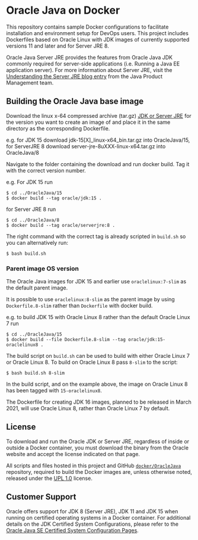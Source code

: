 Oracle Java on Docker
=====
This repository contains sample Docker configurations to facilitate installation and environment setup for DevOps users. This project includes Dockerfiles based on Oracle Linux with JDK images of currently supported versions 11 and later and for Server JRE 8.

Oracle Java Server JRE provides the features from Oracle Java JDK commonly required for server-side applications (i.e. Running a Java EE application server). For more information about Server JRE, visit the [Understanding the Server JRE blog entry](https://blogs.oracle.com/java-platform-group/understanding-the-server-jre) from the Java Product Management team.

## Building the Oracle Java base image
Download the linux x-64 compressed archive (tar.gz) [JDK or Server JRE](https://www.oracle.com/javadownload) for the version you want to create an image of and place it in the same directory as the corresponding Dockerfile.

e.g. for JDK 15 download jdk-15[X]_linux-x64_bin.tar.gz into OracleJava/15, 
for ServerJRE 8 download server-jre-8uXXX-linux-x64.tar.gz into OracleJava/8

Navigate to the folder containing the download and run docker build. Tag it with the correct version number.

e.g. For JDK 15 run
```
$ cd ../OracleJava/15
$ docker build --tag oracle/jdk:15 .
```

for Server JRE 8 run
```
$ cd ../OracleJava/8
$ docker build --tag oracle/serverjre:8 .
```

The right command with the correct tag is already scripted in `build.sh` so you can alternatively run:
```
$ bash build.sh
```
### Parent image OS version

The Oracle Java images for JDK 15 and earlier use `oraclelinux:7-slim` as the default parent image.

It is possible to use `oraclelinux:8-slim` as the parent image by using  `Dockerfile.8-slim` rather than `Dockerfile` with docker build.

e.g. to build JDK 15 with Oracle Linux 8 rather than the default Oracle Linux 7 run

```
$ cd ../OracleJava/15
$ docker build --file Dockerfile.8-slim --tag oracle/jdk:15-oraclelinux8 .
```

The build script on `build.sh` can be used to build with either Oracle Linux 7 or Oracle Linux 8. To build on Oracle Linux 8 pass `8-slim` to the script: 

```
$ bash build.sh 8-slim
```

In the build script, and on the example above, the image on Oracle Linux 8 has been tagged with `15-oraclelinux8`. 

The Dockerfile for creating JDK 16 images, planned to be released in March 2021, will use Oracle Linux 8, rather than Oracle Linux 7 by default.

## License
To download and run the Oracle JDK or Server JRE, regardless of inside or outside a Docker container, you must download the binary from the Oracle website and accept the license indicated on that page.

All scripts and files hosted in this project and GitHub [`docker/OracleJava`](./) repository, required to build the Docker images are, unless otherwise noted, released under the [UPL 1.0](https://oss.oracle.com/licenses/upl/) license.

## Customer Support
Oracle offers support for JDK 8 (Server JRE), JDK 11 and JDK 15 when running on certified operating systems in a Docker container. For additional details on the JDK Certified System Configurations, please refer to the [Oracle Java SE Certified System Configuration Pages](https://www.oracle.com/technetwork/java/javaseproducts/documentation/index.html#sysconfig).

